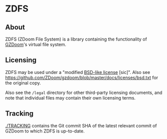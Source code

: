 # ZDFS

## About

ZDFS (ZDoom File System) is a library containing the functionality of [GZDoom](https://github.com/ZDoom/gzdoom)'s virtual file system.

## Licensing

ZDFS may be used under a "modified [BSD-like license](./LICENSE) [sic]". Also see https://github.com/ZDoom/gzdoom/blob/master/docs/licenses/bsd.txt for the original copy.

Also see the `/legal` directory for other third-party licensing documents, and note that individual files may contain their own licensing terms.

## Tracking

[./TRACKING](./TRACKING) contains the Git commit SHA of the latest relevant commit of GZDoom to which ZDFS is up-to-date.
